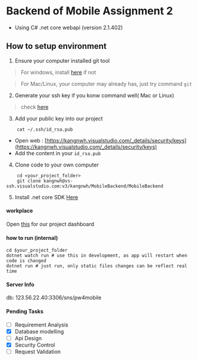 # Backend of Mobile Assignment 2

- Using C# .net core webapi (version 2.1.402)




## How to setup environment
1. Ensure your computer installed git tool
> For windows, install [here](https://gitforwindows.org) if not

> For Mac/Linux, your computer may already has, just try command `git`

2. Generate your ssh key if you konw command well( Mac or Linux)
> check [here](https://confluence.atlassian.com/bitbucketserver/creating-ssh-keys-776639788.html)

3. Add your public key into our project
```shell
    cat ~/.ssh/id_rsa.pub
```

   - Open web : [https://kangnwh.visualstudio.com/_details/security/keys](https://kangnwh.visualstudio.com/_details/security/keys)
   - Add the content in your `id_rsa.pub`


4. Clone code to your own computer
```shell
    cd <your_project_folder>
    git clone kangnwh@vs-ssh.visualstudio.com:v3/kangnwh/MobileBackend/MobileBackend
```
5. Install .net core SDK [Here](https://www.microsoft.com/net/download)


#### workplace 

Open [this](https://kangnwh.visualstudio.com/MobileBackend/MobileBackend%20Team/_dashboards/MobileBackend%20Team/8b20c756-4048-4b0d-ab5c-07cc380afb3e) for our project dashboard


#### how to run (internal)
```shell
cd $your_project_folder
dotnet watch run # use this in development, as app will restart when code is changed
dotnet run # just run, only static files changes can be reflect real time
```



#### Server Info
db: 123.56.22.40:3306/sns/pw4mobile



#### Pending Tasks

- [ ] Requirement Analysis
- [x] Database modelling
- [ ] Api Design
- [x] Security Control
- [ ] Request Validation